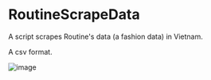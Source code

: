 # RoutineScrapeData

A script scrapes Routine's data (a fashion data) in Vietnam.

A csv format.

![image](https://github.com/quangtn266/RoutineScrapeData/assets/50879191/3e9053f8-80b5-4793-8e02-731bc4f80d55)

